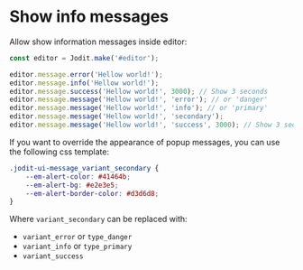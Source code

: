 # Show info messages

Allow show information messages inside editor:

```js
const editor = Jodit.make('#editor');

editor.message.error('Hellow world!');
editor.message.info('Hellow world!');
editor.message.success('Hellow world!', 3000); // Show 3 seconds
editor.message.message('Hellow world!', 'error'); // or 'danger'
editor.message.message('Hellow world!', 'info'); // or 'primary'
editor.message.message('Hellow world!', 'secondary');
editor.message.message('Hellow world!', 'success', 3000); // Show 3 seconds
```

If you want to override the appearance of popup messages, you can use the following css template:

```css
.jodit-ui-message_variant_secondary {
	--em-alert-color: #41464b;
	--em-alert-bg: #e2e3e5;
	--em-alert-border-color: #d3d6d8;
}
```

Where `variant_secondary` can be replaced with:

-   `variant_error` or `type_danger`
-   `variant_info` or `type_primary`
-   `variant_success`
